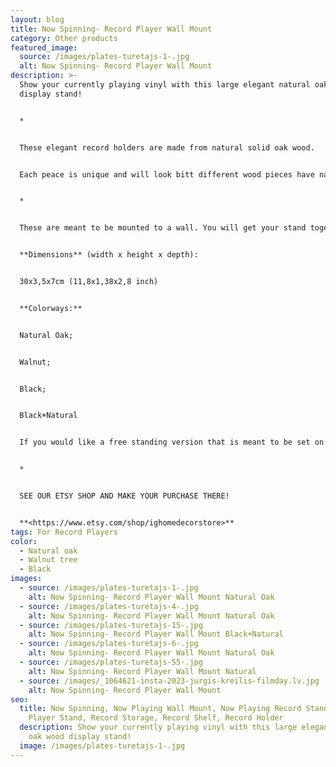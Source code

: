 ```yaml
---
layout: blog
title: Now Spinning- Record Player Wall Mount
category: Other products
featured_image:
  source: /images/plates-turetajs-1-.jpg
  alt: Now Spinning- Record Player Wall Mount
description: >-
  Show your currently playing vinyl with this large elegant natural oak wood
  display stand!


  *


  These elegant record holders are made from natural solid oak wood. 


  Each peace is unique and will look bitt different wood pieces have natural knots, imperfections, and patterns that differ.


  *


  These are meant to be mounted to a wall. You will get your stand together with industrial tough double sided mounting tape to fix your holder to the wall. If you have rough wall , please write us short message and we will prepare your holder with option for hanging it on the wall on screws.


  **Dimensions** (width x height x depth):


  30x3,5x7cm (11,8x1,38x2,8 inch)


  **Colorways:**


  Natural Oak;


  Walnut;


  Black;


  Black+Natural


  If you would like a free standing version that is meant to be set on a table please see other listings in our shop.


  *


  SEE OUR ETSY SHOP AND MAKE YOUR PURCHASE THERE!


  **<https://www.etsy.com/shop/ighomedecorstore>**
tags: For Record Players
color:
  - Natural oak
  - Walnut tree
  - Black
images:
  - source: /images/plates-turetajs-1-.jpg
    alt: Now Spinning- Record Player Wall Mount Natural Oak
  - source: /images/plates-turetajs-4-.jpg
    alt: Now Spinning- Record Player Wall Mount Natural Oak
  - source: /images/plates-turetajs-15-.jpg
    alt: Now Spinning- Record Player Wall Mount Black+Natural
  - source: /images/plates-turetajs-6-.jpg
    alt: Now Spinning- Record Player Wall Mount Natural Oak
  - source: /images/plates-turetajs-55-.jpg
    alt: Now Spinning- Record Player Wall Mount Natural
  - source: /images/_1064621-insta-2023-jurgis-kreilis-filmday.lv.jpg
    alt: Now Spinning- Record Player Wall Mount
seo:
  title: Now Spinning, Now Playing Wall Mount, Now Playing Record Stand, Record
    Player Stand, Record Storage, Record Shelf, Record Holder
  description: Show your currently playing vinyl with this large elegant natural
    oak wood display stand!
  image: /images/plates-turetajs-1-.jpg
---
```

